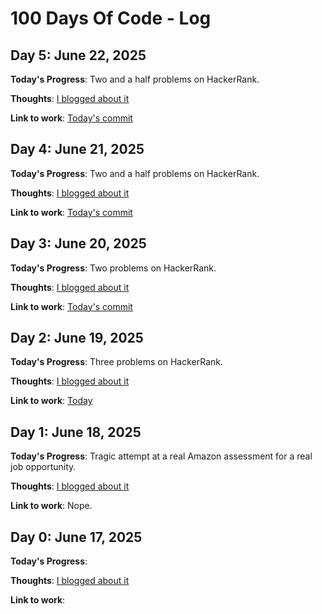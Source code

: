 # 100 Days Of Code - Log

## Day 5: June 22, 2025
**Today's Progress**:
Two and a half problems on HackerRank.

**Thoughts**:
[I blogged about it](https://stephanietech.net/blog/2025/06/22/Day-5-100-days-of-code)

**Link to work**:
[Today's commit](https://github.com/SFoskitt/coding-problems/commit/cda051adc01607951673cf58a132fa3f97359534)


## Day 4: June 21, 2025
**Today's Progress**:
Two and a half problems on HackerRank.

**Thoughts**:
[I blogged about it](https://stephanietech.net/blog/2025/06/21/day-4-100-days-of-code)

**Link to work**:
[Today's commit](https://github.com/SFoskitt/coding-problems/commit/56117374623b8a9a588675913475a005249bd37d)


## Day 3: June 20, 2025
**Today's Progress**:
Two problems on HackerRank.

**Thoughts**:
[I blogged about it](https://stephanietech.net/blog/blog.html)

**Link to work**:
[Today's commit](https://github.com/SFoskitt/coding-problems/commit/1b88c0d07a3ba287114b8b6726c1f65c8f03320c)


## Day 2: June 19, 2025
**Today's Progress**: 
Three problems on HackerRank.

**Thoughts**:
[I blogged about it](https://stephanietech.net/blog/2025/06/19/Day-2-100-days-of-code)

**Link to work**: 
[Today](https://github.com/SFoskitt/coding-problems/commit/7523ea14d9094baf293d9072f3befb13229b629c)


## Day 1: June 18, 2025
**Today's Progress**: 
Tragic attempt at a real Amazon assessment for a real job opportunity.

**Thoughts**:
[I blogged about it](https://stephanietech.net/blog/2025/06/18/Day-1-100-days-of-code)

**Link to work**: 
Nope.


## Day 0: June 17, 2025
**Today's Progress**: 

**Thoughts**:
[I blogged about it](https://stephanietech.net/blog/2025/06/17/Day-0-100-days-of-code)

**Link to work**: 

